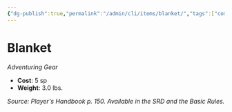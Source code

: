 ```yaml
---
{"dg-publish":true,"permalink":"/admin/cli/items/blanket/","tags":["compendium/src/5e/phb","item/gear"],"updated":"2025-01-11T15:32:15.125+00:00"}
---
```


# Blanket
*Adventuring Gear*  

- **Cost**: 5 sp
- **Weight**: 3.0 lbs.

*Source: Player's Handbook p. 150. Available in the SRD and the Basic Rules.*